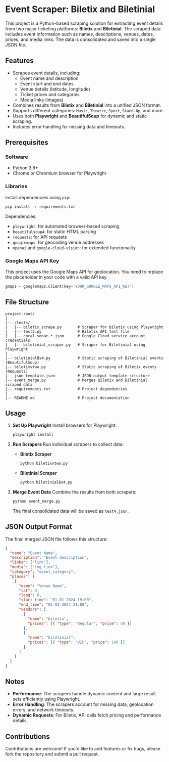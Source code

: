 # Event Scraper: Biletix and Biletinial

This project is a Python-based scraping solution for extracting event details from two major ticketing platforms: **Biletix** and **Biletinial**. The scraped data includes event information such as names, descriptions, venues, dates, prices, and media links. The data is consolidated and saved into a single JSON file.

## Features
- Scrapes event details, including:
  - Event name and description
  - Event start and end dates
  - Venue details (latitude, longitude)
  - Ticket prices and categories
  - Media links (images)
- Combines results from **Biletix** and **Biletinial** into a unified JSON format.
- Supports different categories: `Music`, `Theatre`, `Sport`, `Stand-Up`, and more.
- Uses both **Playwright** and **BeautifulSoup** for dynamic and static scraping.
- Includes error handling for missing data and timeouts.

## Prerequisites
### Software
- Python 3.8+
- Chrome or Chromium browser for Playwright

### Libraries
Install dependencies using `pip`:

```bash
pip install -r requirements.txt
```

Dependencies:
- `playwright`: for automated browser-based scraping
- `beautifulsoup4`: for static HTML parsing
- `requests`: for API requests
- `googlemaps`: for geocoding venue addresses
- `openai` and `google-cloud-vision`: for extended functionality

### Google Maps API Key
This project uses the Google Maps API for geolocation. You need to replace the placeholder in your code with a valid API key.

```python
gmaps = googlemaps.Client(key='YOUR_GOOGLE_MAPS_API_KEY')
```

## File Structure
```
project-root/
|
|-- /tests/
|   |-- biletix_scrape.py       # Scraper for Biletix using Playwright
|   |-- test2.py                # Biletix API test file
|   |-- coral-sonar-*.json      # Google Cloud service account credentials
|   |-- biletinial_scraper.py   # Scraper for Biletinial using Playwright
|
|-- biletinialBs4.py            # Static scraping of Biletinial events (BeautifulSoup)
|-- biletixvtwo.py              # Static scraping of Biletix events (Requests)
|-- json_template.json          # JSON output template structure
|-- event_merge.py              # Merges Biletix and Biletinial scraped data
|-- requirements.txt            # Project dependencies
|
|-- README.md                   # Project documentation
```

## Usage
1. **Set Up Playwright**
   Install browsers for Playwright:
   ```bash
   playwright install
   ```

2. **Run Scrapers**
   Run individual scrapers to collect data:

   - **Biletix Scraper**
     ```bash
     python biletixvtwo.py
     ```

   - **Biletinial Scraper**
     ```bash
     python biletinialBs4.py
     ```

3. **Merge Event Data**
   Combine the results from both scrapers:
   ```bash
   python event_merge.py
   ```

   The final consolidated data will be saved as `test4.json`.

## JSON Output Format
The final merged JSON file follows this structure:

```json
{
  "name": "Event Name",
  "description": "Event description",
  "links": ["link"],
  "media": ["img_link"],
  "category": "event_category",
  "places": [
    {
      "name": "Venue Name",
      "lat": 0,
      "long": 0,
      "start_time": "01-01-2024 19:00",
      "end_time": "01-01-2024 21:00",
      "vendors": [
        {
          "name": "biletix",
          "prices": [{ "type": "Regular", "price": 50 }]
        },
        {
          "name": "biletinial",
          "prices": [{ "type": "VIP", "price": 100 }]
        }
      ]
    }
  ]
}
```

## Notes
- **Performance**: The scrapers handle dynamic content and large result sets efficiently using Playwright.
- **Error Handling**: The scrapers account for missing data, geolocation errors, and network timeouts.
- **Dynamic Requests**: For Biletix, API calls fetch pricing and performance details.

## Contributions
Contributions are welcome! If you'd like to add features or fix bugs, please fork the repository and submit a pull request.
